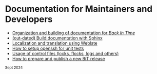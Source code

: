 <!--
SPDX-FileCopyrightText: © 2022 Back In Time Team

SPDX-License-Identifier: GPL-2.0-or-later

This file is part of the program "Back In Time" which is released under GNU
General Public License v2 (GPLv2). See directory LICENSES or go to
<https://spdx.org/licenses/GPL-2.0-or-later.html>
-->
# Documentation for Maintainers and Developers

<!-- TOC start -->
- [Organization and building of documentation for _Back In Time_](1_doc_howto.md)
- [(out-dated) Build documentation with Sphinx](1b_doc_sphinx_howto.md)
- [Localization and translation using Weblate](2_localization.md)
- [How to setup openssh for unit tests](3_How_to_set_up_openssh_server_for_ssh_unit_tests.md)
- [Usage of control files (locks, flocks, logs and others)](4_Control_files_usage_(locks_flocks_logs_and_others).md)
- [How to prepare and publish a new BiT release](BiT_release_process.md)
<!-- TOC end -->

<sub>Sept 2024</sub>
